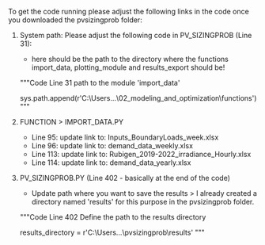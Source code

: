 To get the code running please adjust the following links in the code once you downloaded the pvsizingprob folder:

1. System path: Please adjust the following code in PV_SIZINGPROB (Line 31):
     - here should be the path to the directory where the functions import_data, plotting_module and results_export should be!

     """Code Line 31
     path to the module 'import_data'

     sys.path.append(r'C:\Users\...\02_modeling_and_optimization\functions') 
     """

2. FUNCTION > IMPORT_DATA.PY
    - Line 95: update link to: Inputs_BoundaryLoads_week.xlsx
    - Line 96: update link to: demand_data_weekly.xlsx
    - Line 113: update link to: Rubigen_2019-2022_irradiance_Hourly.xlsx
    - Line 114: update link to: demand_data_yearly.xlsx

3. PV_SIZINGPROB.PY (Line 402 - basically at the end of the code)
    - Update path where you want to save the results > I already created a directory named 'results' for this purpose in the pvsizingprob folder.
      
    """Code Line 402
    Define the path to the results directory
   
    results_directory = r'C:\Users\...\pvsizingprob\results'
    """
